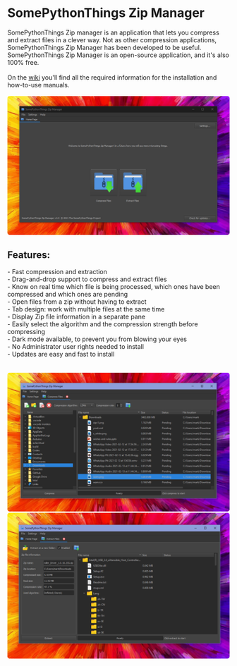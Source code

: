 <h1>SomePythonThings Zip Manager</h1>
SomePythonThings Zip manager is an application that lets you compress and extract files in a clever way. Not as other compression applications, SomePythonThings Zip Manager has been developed to be useful. SomePythonThings Zip Manager is an open-source application, and it's also 100% free.<br><br>
On the <a href="wiki">wiki</a> you'll find all the required information for the installation and how-to-use manuals.<br><br>
<img src="media/banner.png" style="border-radius:5px;">
<br>
<h2>Features:</h2>
 - Fast compression and extraction<br>
 - Drag-and-drop support to compress and extract files<br>
 - Know on real time which file is being processed, which ones have been compressed and which ones are pending<br>
 - Open files from a zip without having to extract<br>
 - Tab design: work with multiple files at the same time<br>
 - Display Zip file information in a separate pane<br>
 - Easily select the algorithm and the compression strength before compressing<br>
 - Dark mode available, to prevent you from blowing your eyes<br>
 - No Administrator user rights needed to install<br>
 - Updates are easy and fast to install<br>
<br><br>

<img src="media/banner_compress.png" style="border-radius:5px;">

<br>

<img src="media/banner_extract.png" style="border-radius:5px;">
